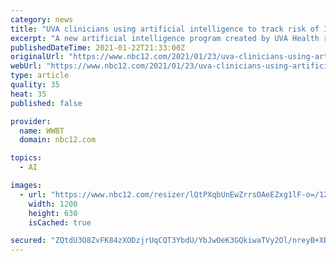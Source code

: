 ```yaml
---
category: news
title: "UVA clinicians using artificial intelligence to track risk of ICU patients"
excerpt: "A new artificial intelligence program created by UVA Health researchers can now monitor high-risk coronavirus patients, as well as others in ICU, and alert nurses and doctors if life-threatening trouble may arise."
publishedDateTime: 2021-01-22T21:33:00Z
originalUrl: "https://www.nbc12.com/2021/01/23/uva-clinicians-using-artificial-intelligence-track-risk-icu-patients/"
webUrl: "https://www.nbc12.com/2021/01/23/uva-clinicians-using-artificial-intelligence-track-risk-icu-patients/"
type: article
quality: 35
heat: 35
published: false

provider:
  name: WWBT
  domain: nbc12.com

topics:
  - AI

images:
  - url: "https://www.nbc12.com/resizer/lQtPXqbUnEwZrrsOAeEZxg1lF-o=/1200x0/cloudfront-us-east-1.images.arcpublishing.com/raycom/3LGCASF5JFCV7OGMCGMCHVQMSI.png"
    width: 1200
    height: 630
    isCached: true

secured: "ZQtdU3O8ZvFK84zXODzjrUqCQT3YbdU/YbJwOeK3GQkiwaTVy2Ol/nreyB+XBShhk9oBd9rgVuahQaBZ+kLUK3QqsbTl9DUAOT0BpWRElgnd+R6naYcmJhUGU2GzJtM6LuonerBkOYixZxz2IM9TXw6QjFksvwUhTW0tPfMZbCEc5rhzpBKqf0/rKb58qa4u/tbKL8W5dI40pz7DHOHwgJAmhzivnaj1u8oAgNLvitEtJJ/zwgBVRd8cBwt7xP2PU3vIfpmDE7mLddc3tANwzDYLtKz+HfYDG6GdXH2crEqIKUf490h0rf8lzOLHe7TREqnvHR1XmSJAeT73PIOkLdN2P7gBAyDT+JxQNz8O9UE=;RnzUPWEq2Z/y4tl9n37xkg=="
---
```



